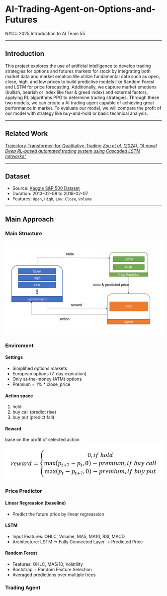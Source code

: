 # AI-Trading-Agent-on-Options-and-Futures
NYCU 2025 Introduction to AI Team 55

---

## Introduction

This project explores the use of artificial intelligence to develop trading strategies for options and futures markets for stock by integrating both market data and market emation.We utilize fundamental data such as open, close, high, and low prices to build predictive models like Random Forest and LSTM for price forecasting. Additionally, we capture market emotions (bullish, bearish or index like fear & greed index) and external factors, applying RL algorithms PPO to determine trading strategies. Through these two models, we can create a AI trading agent capable of achieving great performance in market. To evaluate our model, we will compare the profit of our model with strategy like buy-and-hold or basic technical analysis.

---

## Related Work

[Trajectory-Transformer-for-Quatitative-Trading](https://github.com/KJLdefeated/Trajectory-Transformer-for-Quatitative-Trading)
[*Zou et al. (2024), "A novel Deep RL-based automated trading system using Cascaded LSTM networks"*](https://arxiv.org/abs/2212.02721)

---
## Dataset

- Source: [Kaggle S&P 500 Dataset](https://www.kaggle.com/datasets/camnugent/sandp500)
- Duration: 2013-02-08 to 2018-02-07
- Features: `Open`, `High`, `Low`, `Close`, `Volume`

---
## Main Approach

### Main Structure

![main_structure](image/main_structure_white.png)

### Enviroment

#### Settings

- Simplified options markets
- European options (7-day expiration)
- Only at-the-money (ATM) options
- Premium = 1% * close_price

#### Action space

1. hold
2. buy call (predict rise)
3. buy put (predict fall)

#### Reward

base on the profit of selected action
![reward](image/reward.png)

### Price Predictor

#### Linear Regreasion (baseline)

- Predict the future price by linear regreassion

#### LSTM

- Input Features: OHLC, Volume, MA5, MA10, RSI, MACD
- Architecture: LSTM → Fully Connected Layer → Predicted Price

#### Random Forest

- Features: OHLC, MA5/10, Volatility
- Bootstrap + Random Feature Selection
- Averaged predictions over multiple trees

### Trading Agent



